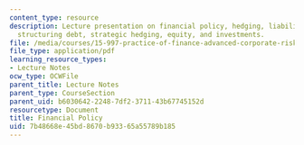 ```yaml
---
content_type: resource
description: Lecture presentation on financial policy, hedging, liability management,
  structuring debt, strategic hedging, equity, and investments.
file: /media/courses/15-997-practice-of-finance-advanced-corporate-risk-management-spring-2009/7b48668e45bd8670b93365a55789b185_MIT15_997s09_lec04_1.pdf
file_type: application/pdf
learning_resource_types:
- Lecture Notes
ocw_type: OCWFile
parent_title: Lecture Notes
parent_type: CourseSection
parent_uid: b6030642-2248-7df2-3711-43b67745152d
resourcetype: Document
title: Financial Policy
uid: 7b48668e-45bd-8670-b933-65a55789b185
---
```

